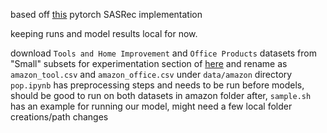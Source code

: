 based off [this](https://github.com/kang205/SASRec) pytorch SASRec implementation

keeping runs and model results local for now.

download `Tools and Home Improvement` and `Office Products` datasets from "Small" subsets for experimentation section of [here](https://nijianmo.github.io/amazon/index.html) and rename as `amazon_tool.csv` and `amazon_office.csv` under `data/amazon` directory
`pop.ipynb` has preprocessing steps and needs to be run before models, should be good to run on both datasets in amazon folder
after, `sample.sh` has an example for running our model, might need a few local folder creations/path changes